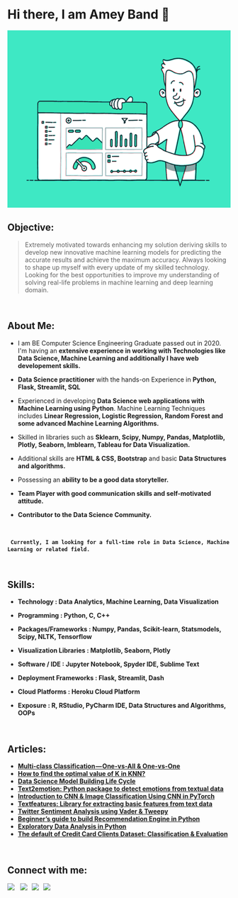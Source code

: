 # Hi there, I am Amey Band 👋

<img src="https://github.com/Amey23/Amey23/blob/main/main.gif" width="900" height="400" />
<br>

## Objective:
> Extremely motivated towards enhancing my solution deriving skills to develop new innovative machine learning models for predicting the accurate results and achieve the maximum accuracy. Always looking to shape up myself with every update of my skilled technology. Looking for the best opportunities to improve my understanding of solving real-life problems in machine learning and deep learning domain. 
<br>

## About Me:
- I am BE Computer Science Engineering Graduate passed out in 2020. I'm having an <b>extensive experience in working with Technologies like Data Science, Machine Learning and additionally I have web developement skills.</b>

- <b>Data Science practitioner</b> with the hands-on Experience in <b>Python, Flask, Streamlit, SQL</b>

- Experienced in developing <b>Data Science web applications with Machine Learning using Python</b>. Machine Learning Techniques includes <b>Linear Regression, Logistic Regression, Random Forest and some advanced Machine Learning Algorithms.</b>

- Skilled in libraries such as <b>Sklearn, Scipy, Numpy, Pandas, Matplotlib, Plotly, Seaborn, Imblearn, Tableau for Data Visualization.</b>

- Additional skills are <b>HTML & CSS, Bootstrap</b> and basic <b>Data Structures and algorithms.</b>

- Possessing an <b>ability to be a good data storyteller.</b>

- <b>Team Player with good communication skills and self-motivated attitude.</b>

- <b>Contributor to the Data Science Community.</b>

<br>

<b>
 
```
 Currently, I am looking for a full-time role in Data Science, Machine Learning or related field.
```

<b>
 
<br>

## Skills:

- <b>Technology</b>                : Data Analytics, Machine Learning, Data Visualization

- <b>Programming</b>               : Python, C, C++

- <b>Packages/Frameworks </b>      : Numpy, Pandas, Scikit-learn, Statsmodels, Scipy, NLTK, Tensorflow

- <b>Visualization Libraries</b>   : Matplotlib, Seaborn, Plotly 

- <b>Software / IDE</b>            : Jupyter Notebook, Spyder IDE, Sublime Text

- <b>Deployment Frameworks</b>     : Flask, Streamlit, Dash 

- <b>Cloud Platforms</b>           : Heroku Cloud Platform 

- <b>Exposure </b>                 : R, RStudio, PyCharm IDE, Data Structures and Algorithms, OOPs


<br>

## Articles:
- [Multi-class Classification — One-vs-All & One-vs-One](https://towardsdatascience.com/multi-class-classification-one-vs-all-one-vs-one-94daed32a87b?source=---------10----------------------------)
- [How to find the optimal value of K in KNN?](https://towardsdatascience.com/how-to-find-the-optimal-value-of-k-in-knn-35d936e554eb?source=---------8----------------------------)
- [Data Science Model Building Life Cycle](https://towardsdatascience.com/data-science-model-building-lifecycle-78d7564d80d7?source=---------2----------------------------)
- [Text2emotion: Python package to detect emotions from textual data](https://towardsdatascience.com/text2emotion-python-package-to-detect-emotions-from-textual-data-b2e7b7ce1153?source=---------6----------------------------)
- [Introduction to CNN & Image Classification Using CNN in PyTorch](https://medium.com/swlh/introduction-to-cnn-image-classification-using-cnn-in-pytorch-11eefae6d83c?source=---------4----------------------------)
- [Textfeatures: Library for extracting basic features from text data](https://towardsdatascience.com/textfeatures-library-for-extracting-basic-features-from-text-data-f98ba90e3932?source=---------7----------------------------)
- [Twitter Sentiment Analysis using Vader & Tweepy](https://medium.com/python-in-plain-english/twitter-sentiment-analysis-using-vader-tweepy-b2a62fba151e?source=---------11----------------------------)
- [Beginner’s guide to build Recommendation Engine in Python](https://medium.com/swlh/beginners-guide-to-build-recommendation-system-2bd4a96aa3e?source=---------12----------------------------)
- [Exploratory Data Analysis in Python](https://medium.com/python-in-plain-english/exploratory-data-analysis-in-python-50fd19912155?source=---------13----------------------------)
- [The default of Credit Card Clients Dataset: Classification & Evaluation](https://medium.com/@ameypband23/default-of-credit-card-clients-dataset-classification-evaluation-2c46c858d981?source=---------5----------------------------)
<br>

## Connect with me:

<!--[<img align="left" alt="codeSTACKr.com" width="22px" src="https://raw.githubusercontent.com/iconic/open-iconic/master/svg/globe.svg" />][website]-->

[<img width="30px" src="https://cdn.jsdelivr.net/npm/simple-icons@3.11.0/icons/medium.svg" />](https://medium.com/@ameypband23)
&nbsp;&nbsp; [<img width="30px" src="https://cdn.jsdelivr.net/npm/simple-icons@v3/icons/twitter.svg" />](https://twitter.com/AmeyBand4?s=08)
&nbsp;&nbsp;[<img width="30px" src="https://cdn.jsdelivr.net/npm/simple-icons@v3/icons/linkedin.svg" />](https://www.linkedin.com/in/amey23/)
&nbsp;&nbsp;[<img width="30px" src="https://cdn.jsdelivr.net/npm/simple-icons@v3/icons/instagram.svg" />](https://www.instagram.com/_.pr0t0n._/)

<br />
